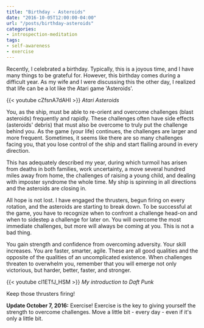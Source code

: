 ```yaml
---
title: "Birthday - Asteroids"
date: "2016-10-05T12:00:00-04:00"
url: "/posts/birthday-asteroids"
categories:
- introspection-meditation
tags:
- self-awareness
- exercise
---
```


Recently, I celebrated a birthday. Typically, this is a joyous time, and I have
many things to be grateful for. However, this birthday comes during a difficult
year. As my wife and I were discussing this the other day, I realized that life
can be a lot like the Atari game 'Asteroids'.

{{< youtube cZfsnA7dAHI >}} *Atari Asteroids*

You, as the ship, must be able to re-orient and overcome challenges (blast
asteroids) frequently and rapidly. These challenges often have side effects
(asteroids' debris) that must also be overcome to truly put the challenge behind
you. As the game (your life) continues, the challenges are larger and more
frequent. Sometimes, it seems like there are so many challenges facing you, that
you lose control of the ship and start flailing around in every direction.

This has adequately described my year, during which turmoil has arisen from
deaths in both families, work uncertainty, a move several hundred miles away
from home, the challenges of raising a young child, and dealing with imposter
syndrome the whole time. My ship is spinning in all directions and the asteroids
are closing in.

All hope is not lost. I have engaged the thrusters, begun firing on every
rotation, and the asteroids are starting to break down. To be successful at the
game, you have to recognize when to confront a challenge head-on and when to
sidestep a challenge for later on. You will overcome the most immediate
challenges, but more will always be coming at you. This is not a bad thing.

You gain strength and confidence from overcoming adversity. Your skill
increases. You are faster, smarter,  agile. These are all good qualities and the
opposite of the qualities of an uncomplicated existence. When challenges
threaten to overwhelm you, remember that you will emerge not only victorious,
but harder, better, faster, and stronger.

{{< youtube cI1ETfJ_HSM >}} *My introduction to Daft Punk*

Keep those thrusters firing!

**Update October 7, 2016:**  Exercise! Exercise is the key to giving yourself
the strength to overcome challenges. Move a little bit - every day - even if
it's only a little bit.
